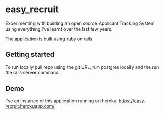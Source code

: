 # easy_recruit
Experimenting with building an open source Applicant Tracking System using everything I've learnt over the last few years.

The application is built using ruby on rails.

## Getting started
To run locally pull repo using the git URL, run postgres locally and the run the rails server command. 

## Demo
I've an instance of this application running on heroku: https://easy-recruit.herokuapp.com/